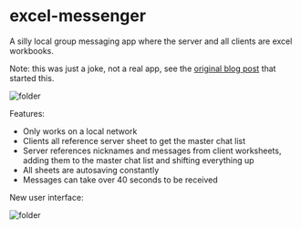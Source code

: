 # excel-messenger
A silly local group messaging app where the server and all clients are excel workbooks.

Note: this was just a joke, not a real app, see the [original blog post](http://tristancalderbank.com/2016/09/06/excel-messenger-a-terrible-experiment-in-vba/) that started this.

![folder](https://github.com/tristancalderbank/excel-messenger/blob/master/screenshots/cs-window.PNG?raw=true)

Features:
- Only works on a local network
- Clients all reference server sheet to get the master chat list
- Server references nicknames and messages from client worksheets, adding them to the master chat list and shifting everything up
- All sheets are autosaving constantly
- Messages can take over 40 seconds to be received

New user interface:
 
![folder](https://github.com/tristancalderbank/excel-messenger/blob/master/screenshots/cs-client-real.PNG?raw=true)
